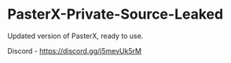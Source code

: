 
# PasterX-Private-Source-Leaked

Updated version of PasterX, ready to use.

Discord - https://discord.gg/j5mevUk5rM
                                               